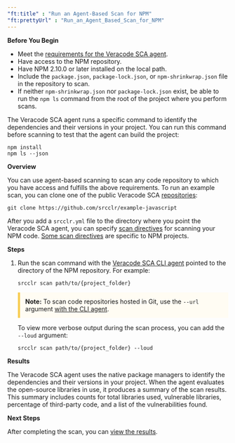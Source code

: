 ```yaml
---
"ft:title" : "Run an Agent-Based Scan for NPM"
"ft:prettyUrl" : "Run_an_Agent_Based_Scan_for_NPM"
---
```



<p font-size="13pt"><b>Before You Begin</b></p>

- Meet the [requirements for the Veracode SCA agent](https://docs.veracode.com/r/c_sc_agent_usage).
- Have access to the NPM repository.
- Have NPM 2.10.0 or later installed on the local path.
- Include the `package.json`, `package-lock.json`, or `npm-shrinkwrap.json` file in the repository to scan.
- If neither `npm-shrinkwrap.json` nor `package-lock.json` exist, be able to run the `npm ls` command from the root of the project where you perform scans.

The Veracode SCA agent runs a specific command to identify the dependencies and their versions in your project. You can run this command before scanning to test that the agent can build the project:

```
npm install
npm ls --json
```

<p font-size="13pt"><b>Overview</b></p>

You can use agent-based scanning to scan any code repository to which you have access and fulfills the above requirements. To run an example scan, you can clone one of the public Veracode SCA [repositories](https://github.com/srcclr):

```
git clone https://github.com/srcclr/example-javascript   
```

After you add a `srcclr.yml` file to the directory where you point the Veracode SCA agent, you can specify [scan directives](https://docs.veracode.com/r/c_sc_scan_directives) for scanning your NPM code. [Some scan directives](https://docs.veracode.com/r/NPM_Scan_Directives) are specific to NPM projects.


<p font-size="13pt"><b>Steps</b></p>

1. Run the scan command with the [Veracode SCA CLI agent](https://docs.veracode.com/r/Using_the_Veracode_SCA_Command_Line_Agent) pointed to the directory of the NPM repository. For example:

    ```
    srcclr scan path/to/{project_folder}
    ```
    <p style="background-color:#FFFCF3; padding: 12px; border-left: 5px solid #F7CD55;">
    <b>Note:</b> To scan code repositories hosted in Git, use the <code>--url</code> argument <a href="https://docs.veracode.com/r/Veracode_SCA_Agent_Commands">with the CLI agent</a>.
    </p>

    To view more verbose output during the scan process, you can add the `--loud` argument:

    ```
    srcclr scan path/to/{project_folder} --loud
    ```

<p font-size="13pt"><b>Results</b></p>

The Veracode SCA agent uses the native package managers to identify the dependencies and their versions in your project. When the agent evaluates the open-source libraries in use, it produces a summary of the scan results. This summary includes counts for total libraries used, vulnerable libraries, percentage of third-party code, and a list of the vulnerabilities found.

<p font-size="13pt"><b>Next Steps</b></p>

After completing the scan, you can [view the results](https://docs.veracode.com/r/Viewing_Agent_Based_Scan_Results).
